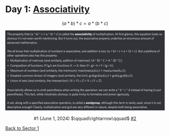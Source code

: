 # Day 1: [Associativity](https://en.wikipedia.org/wiki/Associative_property)

$$(a*b)*c=a*(b*c)$$

<picture><img alt="Day 1" src="0001.png"></picture>

<center>#1 (June 1, 2024) $\qquad\rightarrow\qquad$ <a href="0002.html">#2</a></center>

[Back to Sector 1](0-63.md)
